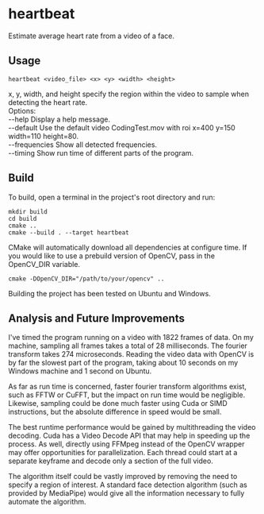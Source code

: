 # heartbeat
Estimate average heart rate from a video of a face.

## Usage
```
heartbeat <video_file> <x> <y> <width> <height>
```
x, y, width, and height specify the region within the video to sample when detecting the heart rate.  
Options:  
 --help         Display a help message.  
 --default      Use the default video CodingTest.mov with roi x=400 y=150 width=110 height=80.  
 --frequencies  Show all detected frequencies.  
 --timing       Show run time of different parts of the program.  


## Build
To build, open a terminal in the project's root directory and run:
```
mkdir build
cd build
cmake ..
cmake --build . --target heartbeat
```
CMake will automatically download all dependencies at configure time. If you would like to use a prebuild version of OpenCV, pass in the OpenCV_DIR variable.
```
cmake -DOpenCV_DIR="/path/to/your/opencv" ..
```

Building the project has been tested on Ubuntu and Windows.


## Analysis and Future Improvements
I've timed the program running on a video with 1822 frames of data. On my machine, sampling all frames takes a total of 28 milliseconds. The fourier transform takes 274 microseconds. Reading the video data with OpenCV is by far the slowest part of the program, taking about 10 seconds on my Windows machine and 1 second on Ubuntu.

As far as run time is concerned, faster fourier transform algorithms exist, such as FFTW or CuFFT, but the impact on run time would be negligible. Likewise, sampling could be done much faster using Cuda or SIMD instructions, but the absolute difference in speed would be small. 

The best runtime performance would be gained by multithreading the video decoding. Cuda has a Video Decode API that may help in speeding up the process. As well, directly using FFMpeg instead of the OpenCV wrapper may offer opportunities for parallelization. Each thread could start at a separate keyframe and decode only a section of the full video.

The algorithm itself could be vastly improved by removing the need to specify a region of interest. A standard face detection algorithm (such as provided by MediaPipe) would give all the information necessary to fully automate the algorithm.

